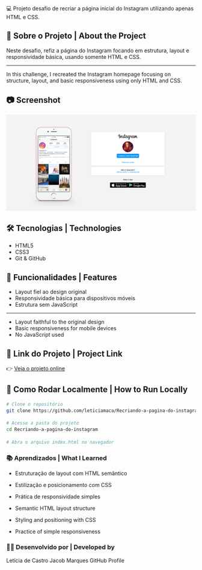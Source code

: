 💻 Projeto desafio de recriar a página inicial do Instagram utilizando apenas HTML e CSS.

## 📌 Sobre o Projeto | About the Project

Neste desafio, refiz a página do Instagram focando em estrutura, layout e responsividade básica, usando somente HTML e CSS.

---

In this challenge, I recreated the Instagram homepage focusing on structure, layout, and basic responsiveness using only HTML and CSS.

## 📷 Screenshot

![screenshot](./instagram.png) 


## 🛠️ Tecnologias | Technologies

- HTML5  
- CSS3  
- Git & GitHub

## 🎯 Funcionalidades | Features

- Layout fiel ao design original  
- Responsividade básica para dispositivos móveis  
- Estrutura sem JavaScript

---

- Layout faithful to the original design  
- Basic responsiveness for mobile devices  
- No JavaScript used

## 🔗 Link do Projeto | Project Link

👉 [Veja o projeto online](https://leticiamaca.github.io/Recriando-a-pagina-do-instagram)

## 🚀 Como Rodar Localmente | How to Run Locally

```bash
# Clone o repositório
git clone https://github.com/leticiamaca/Recriando-a-pagina-do-instagram

# Acesse a pasta do projeto
cd Recriando-a-pagina-do-instagram

# Abra o arquivo index.html no navegador
```
### 📚 Aprendizados | What I Learned
- Estruturação de layout com HTML semântico

- Estilização e posicionamento com CSS

- Prática de responsividade simples

- Semantic HTML layout structure

- Styling and positioning with CSS

- Practice of simple responsiveness

### 👩‍💻 Desenvolvido por | Developed by
Letícia de Castro Jacob Marques
GitHub Profile
